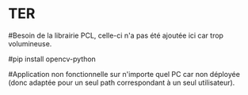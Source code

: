 # TER

#Besoin de la librairie PCL, celle-ci n'a pas été ajoutée ici car trop volumineuse.

#pip install opencv-python

#Application non fonctionnelle sur n'importe quel PC car non déployée (donc adaptée pour un seul path correspondant à un seul utilisateur).
